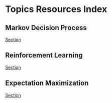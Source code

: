 # Topics Resources Index

## Markov Decision Process
[Section](mdp.md)

## Reinforcement Learning
[Section](rl.md)

## Expectation Maximization
[Section](em.md)
